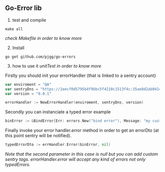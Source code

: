 Go-Error lib
------------

1. test and compile

```Terminal
make all
```
*check Makefile in order to know more*

2. Install

```Terminal
go get github.com/pjgg/go-errors
```

3. how to use it
*unitTest in order to know more*

Firstly you should init your errorHandler (that is linked to a sentry account)

```go
var enviroment = "QA"
var sentryDns = "https://1eecf0d5795b4f9bbc5f4210c1513f4c:35ae8d2ab04144d8a01127612ed810d9@sentry.bq.com/132"
var version = "0.0.1"

errorHandler := NewErrorHandler(enviroment, sentryDns, version)
```

Secondly you can instanciate a typed error
example
```go
binError := &BindError{Err: errors.New("bind error"), Message: "my custom bind msg", RequestID: "requestId"}
```

Finally invoke your error handler.error method in order to get an errorDto (at this point sentry will be notified). 



```go
typedErrorDto := errHandler.Error(binError, nil)
```

*Note that the second parameter in this case is null but you can add custom sentry tags. errorHandler.error will accept any kind of errors not only typedErrors.*
